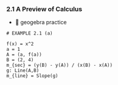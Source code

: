 ### 2.1 A Preview of Calculus

- 🎯 geogebra practice 

```
# EXAMPLE 2.1 (a)

f(x) = x^2
a = 1
A = (a, f(a))
B = (2, 4)
m_{sec} = (y(B) - y(A)) / (x(B) - x(A))
g: Line(A,B)
m_{line} = Slope(g)
```